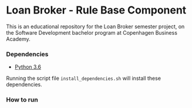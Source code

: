 # Loan Broker - Rule Base Component

This is an educational repository for the Loan Broker semester project, on the Software Development bachelor program at Copenhagen Business Academy.



### Dependencies

- [Python 3.6](https://bitbucket.org/jurko/suds)

Running the script file `install_dependencies.sh` will install these dependencies.



### How to run
